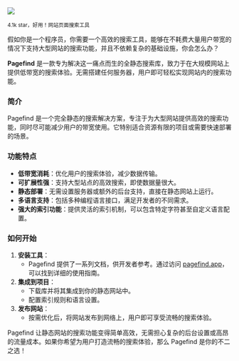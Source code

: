 <img src="/assets/image/250408-pagefind.png"/> 

<small>4.1k star，好用！网站页面搜索工具</small>

假如你是一个程序员，你需要一个高效的搜索工具，能够在不耗费大量用户带宽的情况下支持大型网站的搜索功能，并且不依赖复杂的基础设施，你会怎么办？

**Pagefind** 是一款专为解决这一痛点而生的全静态搜索库，致力于在大规模网站上提供低带宽的搜索体验。无需搭建任何服务器，用户即可轻松实现网站内的搜索功能。

### 简介
Pagefind 是一个完全静态的搜索解决方案，专注于为大型网站提供高效的搜索功能，同时尽可能减少用户的带宽使用。它特别适合资源有限的项目或需要快速部署的场景。

### 功能特点
- **低带宽消耗**：优化用户的搜索体验，减少数据传输。
- **可扩展性强**：支持大型站点的高效搜索，即使数据量很大。
- **静态部署**：无需设置服务器或额外的后台支持，直接在静态网站上运行。
- **多语言支持**：包括多种编程语言接口，满足开发者的不同需求。
- **强大的索引功能**：提供灵活的索引机制，可以包含特定字符甚至自定义语言配置。

### 如何开始
1. **安装工具**：
   - Pagefind 提供了一系列文档，供开发者参考。通过访问 [pagefind.app](https://pagefind.app/)，可以找到详细的使用指南。
2. **集成到项目**：
   - 下载库并将其集成到你的静态网站中。
   - 配置索引规则和语言设置。
3. **发布网站**：
   - 按需优化后，将网站发布到网络上，用户即可享受流畅的搜索体验。

Pagefind 让静态网站的搜索功能变得简单高效，无需担心复杂的后台设置或高昂的流量成本。如果你希望为用户打造流畅的搜索体验，那么 Pagefind 是你的不二之选！